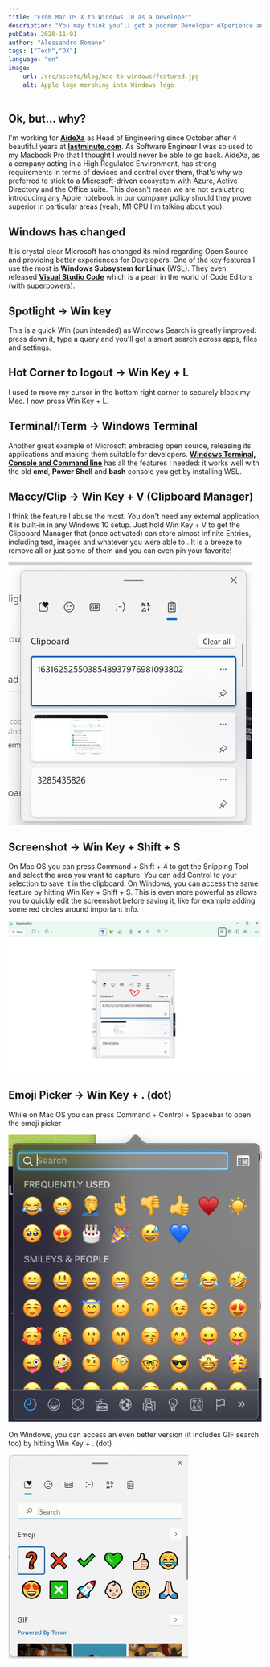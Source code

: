 ```yaml
---
title: "From Mac OS X to Windows 10 as a Developer"
description: "You may think you'll get a poorer Developer eXperience and miss a lot of features you take for granted. I can show you how I migrated to good ol' Windows without losing my head."
pubDate: 2020-11-01
author: "Alessandro Romano"
tags: ["Tech","DX"]
language: "en"
image:
    url: /src/assets/blog/mac-to-windows/featured.jpg
    alt: Apple logo morphing into Windows logo
---
```


## **Ok, but... why?**

I'm working for [**AideXa**](https://www.aidexa.it/) as Head of Engineering since October after 4 beautiful years at [**lastminute.com**](https://lastminute.com/). As Software Engineer I was so used to my Macbook Pro that I thought I would never be able to go back. AideXa, as a company acting in a High Regulated Environment, has strong requirements in terms of devices and control over them, that's why we preferred to stick to a Microsoft-driven ecosystem with Azure, Active Directory and the Office suite. This doesn't mean we are not evaluating introducing any Apple notebook in our company policy should they prove superior in particular areas (yeah, M1 CPU I'm talking about you).

## **Windows has changed**

It is crystal clear Microsoft has changed its mind regarding Open Source and providing better experiences for Developers. One of the key features I use the most is **Windows Subsystem for Linux** (WSL). They even released [**Visual Studio Code**](https://code.visualstudio.com/) which is a pearl in the world of Code Editors (with superpowers).

## **Spotlight -> Win key**

This is a quick Win (pun intended) as Windows Search is greatly improved: press down it, type a query and you'll get a smart search across apps, files and settings.

## **Hot Corner to logout -> Win Key + L**

I used to move my cursor in the bottom right corner to securely block my Mac. I now press Win Key + L.

## **Terminal/iTerm -> Windows Terminal**

Another great example of Microsoft embracing open source, releasing its applications and making them suitable for developers. [**Windows Terminal, Console and Command line**](https://github.com/microsoft/terminal) has all the features I needed: it works well with the old **cmd**, **Power Shell** and **bash** console you get by installing WSL.

## **Maccy/Clip -> Win Key + V (Clipboard Manager)**

I think the feature I abuse the most. You don't need any external application, it is built-in in any Windows 10 setup. Just hold Win Key + V to get the Clipboard Manager that (once activated) can store almost infinite Entries, including text, images and whatever you were able to . It is a breeze to remove all or just some of them and you can even pin your favorite!

![image](/src/assets/blog/mac-to-windows/clipboard-manager.png)

## Screenshot -> Win Key + Shift + S

On Mac OS you can press Command + Shift + 4 to get the Snipping Tool and select the area you want to capture. You can add Control to your selection to save it in the clipboard.
On Windows, you can access the same feature by hitting Win Key + Shift + S. This is even more powerful as allows you to quickly edit the screenshot before saving it, like for example adding some red circles around important info.

![image](/src/assets/blog/mac-to-windows/snipping-tool.png)

## **Emoji Picker -> Win Key + . (dot)**

While on Mac OS you can press Command + Control + Spacebar to open the emoji picker

![image](/src/assets/blog/mac-to-windows/emojiPickerMac.png)

On Windows, you can access an even better version (it includes GIF search too) by hitting Win Key + . (dot)

![image](/src/assets/blog/mac-to-windows/emojiPicker.jpg)

